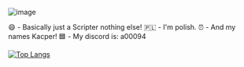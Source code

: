 ![image](https://github.com/user-attachments/assets/5311b547-5153-448f-9314-78c7f77b7020)

😄 - Basically just a Scripter nothing else!
🇵🇱 - I'm polish.
⏰ - And my names Kacper!
🟦 - My discord is: a00094

[![Top Langs](https://github-readme-stats.vercel.app/api/top-langs/?username=msedgecontainer&langs_count=8&theme=radical)](https://github.com/anuraghazra/github-readme-stats)
